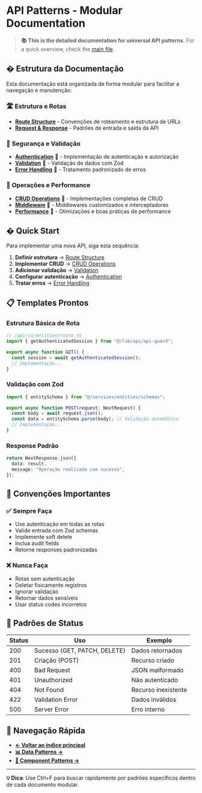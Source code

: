# API Patterns - Modular Documentation

> **📚 This is the detailed documentation for universal API patterns**. For a quick overview, check the [main file](../05-API-PATTERNS.md).

## � Estrutura da Documentação

Esta documentação está organizada de forma modular para facilitar a navegação e manutenção:

### 🛣️ **Estrutura e Rotas**

- **[Route Structure](./route-structure.md)** - Convenções de roteamento e estrutura de URLs
- **[Request & Response](./request-response.md)** - Padrões de entrada e saída da API

### 🔐 **Segurança e Validação**

- **[Authentication](./authentication.md)** 🔄 - Implementação de autenticação e autorização
- **[Validation](./validation.md)** 🔄 - Validação de dados com Zod
- **[Error Handling](./error-handling.md)** 🔄 - Tratamento padronizado de erros

### 🎯 **Operações e Performance**

- **[CRUD Operations](./crud-operations.md)** 🔄 - Implementações completas de CRUD
- **[Middleware](./middleware.md)** 🔄 - Middlewares customizados e interceptadores
- **[Performance](./performance.md)** 🔄 - Otimizações e boas práticas de performance

## � Quick Start

Para implementar uma nova API, siga esta sequência:

1. **Definir estrutura** → [Route Structure](./route-structure.md)
2. **Implementar CRUD** → [CRUD Operations](./crud-operations.md)
3. **Adicionar validação** → [Validation](./validation.md)
4. **Configurar autenticação** → [Authentication](./authentication.md)
5. **Tratar erros** → [Error Handling](./error-handling.md)

## 📋 Templates Prontos

### Estrutura Básica de Rota

```typescript
// /api/v1/entities/route.ts
import { getAuthenticatedSession } from "@/lib/api/api-guard";

export async function GET() {
  const session = await getAuthenticatedSession();
  // Implementação...
}
```

### Validação com Zod

```typescript
import { entitySchema } from "@/services/entities/schemas";

export async function POST(request: NextRequest) {
  const body = await request.json();
  const data = entitySchema.parse(body); // Validação automática
  // Implementação...
}
```

### Response Padrão

```typescript
return NextResponse.json({
  data: result,
  message: "Operação realizada com sucesso",
});
```

## 🔧 Convenções Importantes

### ✅ Sempre Faça

- Use autenticação em todas as rotas
- Valide entrada com Zod schemas
- Implemente soft delete
- Inclua audit fields
- Retorne responses padronizadas

### ❌ Nunca Faça

- Rotas sem autenticação
- Deletar fisicamente registros
- Ignorar validação
- Retornar dados sensíveis
- Usar status codes incorretos

## 🎯 Padrões de Status

| Status | Uso                          | Exemplo             |
| ------ | ---------------------------- | ------------------- |
| 200    | Sucesso (GET, PATCH, DELETE) | Dados retornados    |
| 201    | Criação (POST)               | Recurso criado      |
| 400    | Bad Request                  | JSON malformado     |
| 401    | Unauthorized                 | Não autenticado     |
| 404    | Not Found                    | Recurso inexistente |
| 422    | Validation Error             | Dados inválidos     |
| 500    | Server Error                 | Erro interno        |

## 📖 Navegação Rápida

- **[← Voltar ao índice principal](../README.md)**
- **[📊 Data Patterns →](../data/README.md)**
- **[🧩 Component Patterns →](../components/README.md)**

---

**💡 Dica**: Use Ctrl+F para buscar rapidamente por padrões específicos dentro de cada documento modular.
